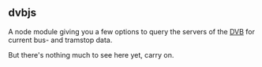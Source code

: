## dvbjs

A node module giving you a few options to query the servers of the [DVB](http://dvb.de) for current bus- and tramstop data.

But there's nothing much to see here yet, carry on.
